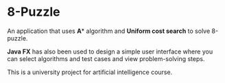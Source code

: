 # 8-Puzzle
An application that uses **A*** algorithm and **Uniform cost search** to solve 8-puzzle.

**Java FX** has also been used to design a simple user interface where you can select algorithms and test cases and view problem-solving steps.

This is a university project for artificial intelligence course.
